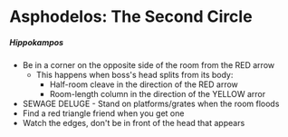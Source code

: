 # Asphodelos: The Second Circle

##### Hippokampos

- Be in a corner on the opposite side of the room from the RED arrow
  - This happens when boss's head splits from its body:
    - Half-room cleave in the direction of the RED arrow
    - Room-length column in the direction of the YELLOW arror
- SEWAGE DELUGE - Stand on platforms/grates when the room floods
- Find a red triangle friend when you get one
- Watch the edges, don't be in front of the head that appears
